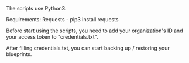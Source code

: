 The scripts use Python3.

Requirements:
Requests - pip3 install requests

Before start using the scripts, you need to add your organization's ID and your access token to "credentials.txt".

After filling credentials.txt, you can start backing up / restoring your blueprints.
